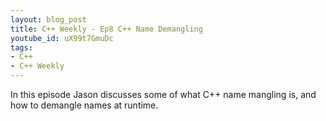 ```yaml
---
layout: blog_post
title: C++ Weekly - Ep8 C++ Name Demangling
youtube_id: uX99t7GmuDc
tags:
- C++
- C++ Weekly
---
```


In this episode Jason discusses some of what C++ name mangling is, and how to demangle names at runtime. 



